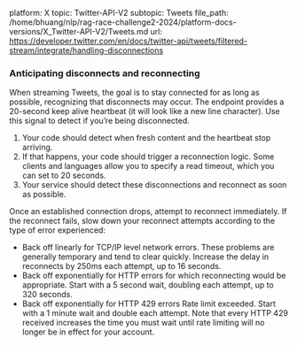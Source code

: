 platform: X
topic: Twitter-API-V2
subtopic: Tweets
file_path: /home/bhuang/nlp/rag-race-challenge2-2024/platform-docs-versions/X_Twitter-API-V2/Tweets.md
url: https://developer.twitter.com/en/docs/twitter-api/tweets/filtered-stream/integrate/handling-disconnections


### Anticipating disconnects and reconnecting

When streaming Tweets, the goal is to stay connected for as long as possible, recognizing that disconnects may occur. The endpoint provides a 20-second keep alive heartbeat (it will look like a new line character). Use this signal to detect if you’re being disconnected.

1. Your code should detect when fresh content and the heartbeat stop arriving.
2. If that happens, your code should trigger a reconnection logic. Some clients and languages allow you to specify a read timeout, which you can set to 20 seconds.
3. Your service should detect these disconnections and reconnect as soon as possible.

  
Once an established connection drops, attempt to reconnect immediately. If the reconnect fails, slow down your reconnect attempts according to the type of error experienced:  

* Back off linearly for TCP/IP level network errors. These problems are generally temporary and tend to clear quickly. Increase the delay in reconnects by 250ms each attempt, up to 16 seconds.
* Back off exponentially for HTTP errors for which reconnecting would be appropriate. Start with a 5 second wait, doubling each attempt, up to 320 seconds.
* Back off exponentially for HTTP 429 errors Rate limit exceeded. Start with a 1 minute wait and double each attempt. Note that every HTTP 429 received increases the time you must wait until rate limiting will no longer be in effect for your account.